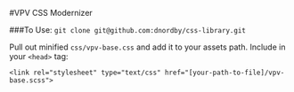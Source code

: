 #VPV CSS Modernizer

###To Use:
`git clone git@github.com:dnordby/css-library.git`

Pull out minified `css/vpv-base.css` and add it to your assets path. Include in your `<head>` tag:

`<link rel="stylesheet" type="text/css" href="[your-path-to-file]/vpv-base.scss">`